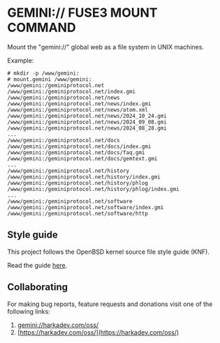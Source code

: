 GEMINI:// FUSE3 MOUNT COMMAND
===================================

Mount the "gemini://" global web as a file system in UNIX machines.

Example:

    # mkdir -p /www/gemini:
    # mount.gemini /www/gemini:
    /www/gemini:/geminiprotocol.net
    /www/gemini:/geminiprotocol.net/index.gmi
    /www/gemini:/geminiprotocol.net/news
    /www/gemini:/geminiprotocol.net/news/index.gmi
    /www/gemini:/geminiprotocol.net/news/atom.xml
    /www/gemini:/geminiprotocol.net/news/2024_10_24.gmi
    /www/gemini:/geminiprotocol.net/news/2024_09_08.gmi
    /www/gemini:/geminiprotocol.net/news/2024_08_28.gmi
    ...
    /www/gemini:/geminiprotocol.net/docs
    /www/gemini:/geminiprotocol.net/docs/index.gmi
    /www/gemini:/geminiprotocol.net/docs/faq.gmi
    /www/gemini:/geminiprotocol.net/docs/gemtext.gmi
    ...
    /www/gemini:/geminiprotocol.net/history
    /www/gemini:/geminiprotocol.net/history/index.gmi
    /www/gemini:/geminiprotocol.net/history/phlog
    /www/gemini:/geminiprotocol.net/history/phlog/index.gmi
    ...
    /www/gemini:/geminiprotocol.net/software
    /www/gemini:/geminiprotocol.net/software/index.gmi
    /www/gemini:/geminiprotocol.net/software/http

## Style guide

This project follows the OpenBSD kernel source file style guide (KNF).

Read the guide [here](https://man.openbsd.org/style).

## Collaborating

For making bug reports, feature requests and donations visit
one of the following links:

1. [gemini://harkadev.com/oss/](gemini://harkadev.com/oss/)
2. [https://harkadev.com/oss/](https://harkadev.com/oss/)
